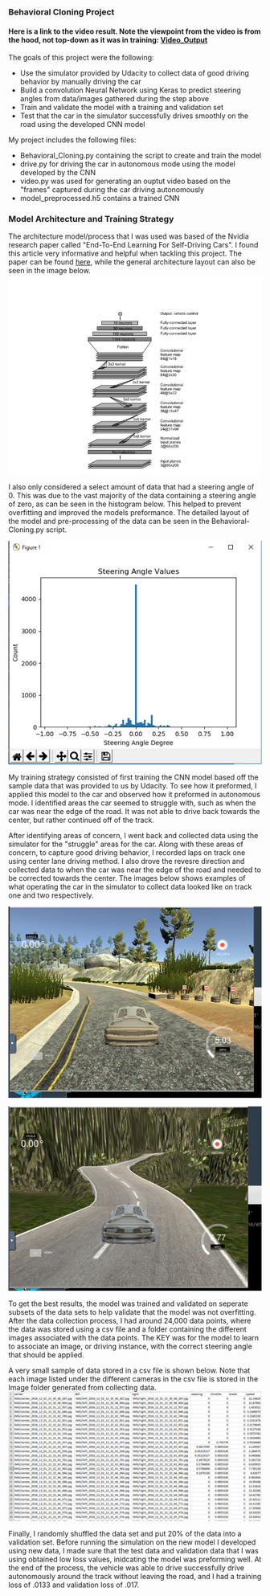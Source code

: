 
[//]: # (Image References)

[image1]: ./Output_Images/Nvidia_Behavioral_Cloning_Architecture.png "Architecture"
[image2]: ./Output_Images/track1.png "Track1"
[image3]: ./Output_Images/track2.png "Track2"
[image4]: ./Output_Images/data_sample.png "Data"
[image5]: ./Output_Images/Steering_Angle_data.png "Histogram"



### Behavioral Cloning Project

#### Here is a link to the video result. Note the viewpoint from the video is from the hood, not top-down as it was in training: [Video_Output](./Output_Video/Autonomous_Mode_Result.mp4)

The goals of this project were the following:
* Use the simulator provided by Udacity to collect data of good driving behavior by manually driving the car
* Build a convolution Neural Network using Keras to predict steering angles from data/images gathered during the step above 
* Train and validate the model with a training and validation set
* Test that the car in the simulator successfully drives smoothly on the road using the developed CNN model



My project includes the following files:
* Behavioral_Cloning.py containing the script to create and train the model
* drive.py for driving the car in autonomous mode using the model developed by the CNN
* video.py was used for generating an ouptut video based on the "frames" captured during the car driving autonomously
* model_preprocessed.h5 contains a trained CNN 

### Model Architecture and Training Strategy

The architecture model/process that I was used was based of the Nvidia research paper called "End-To-End Learning For Self-Driving Cars". I found this article very informative and helpful when tackling this project.
The paper can be found [here](https://arxiv.org/pdf/1604.07316v1.pdf), while the general architecture layout can also be seen in the image below.
![alt text][image1]


I also only considered a select amount of data that had a steering angle of 0. This was due to the vast majority of the data containing a steering angle of zero, as can be seen in the histogram below. This helped to prevent overfitting and improved the models preformance. The detailed layout of the model and pre-processing of the data can be seen in the Behavioral-Cloning.py script.

![alt text][image5]


My training strategy consisted of first training the CNN model based off the sample data that was provided to us by Udacity. To see how it preformed, I applied this model to the car and observed how it preformed in autonomous mode. I identified areas the car seemed to struggle with, such as when the car was near the edge of the road. It was not able to drive back towards the center, but rather continued off of the track. 

After identifying areas of concern, I went back and collected data using the simulator for the "struggle" areas for the car. Along with these areas of concern, to capture good driving behavior, I recorded laps on track one using center lane driving method. I also drove the revesre direction and collected data to when the car was near the edge of the road and needed to be corrected towards the center.  The images below shows examples of what operating the car in the simulator to collect data looked like on track one and two respectively. 

![alt text][image2]

![alt text][image3]

To get the best results, the model was trained and validated on seperate subsets of the data sets to help validate that the model was not overfitting. After the data collection process, I had around 24,000 data points, where the data was stored using a csv file and a folder containing the different images associated with the data points. The KEY was for the model to learn to associate an image, or driving instance, with the correct steering angle that should be applied. 

A very small sample of data stored in a csv file is shown below. Note that each image listed under the different cameras in the csv file is stored in the Image folder generated from collecting data.
![alt text][image4]

Finally, I randomly shuffled the data set and put 20% of the data into a validation set. Before running the simulation on the new model I developed using new data, I made sure that the test data and validation data that I was using obtained low loss values, inidcating the model was preforming well. 
At the end of the process, the vehicle was able to drive successfully drive autonomously around the track without leaving the road, and I had a training loss of .0133 and validation loss of .017.
